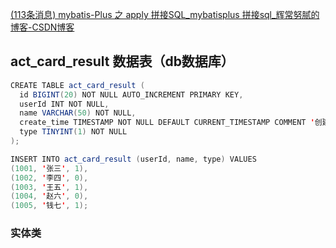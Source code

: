 [(113条消息) mybatis-Plus 之 apply 拼接SQL_mybatisplus 拼接sql_辉常努腻的博客-CSDN博客](https://blog.csdn.net/qq_43900956/article/details/121167451)



## act_card_result 数据表（db数据库）

```java
CREATE TABLE act_card_result (
  id BIGINT(20) NOT NULL AUTO_INCREMENT PRIMARY KEY,
  userId INT NOT NULL,
  name VARCHAR(50) NOT NULL,
  create_time TIMESTAMP NOT NULL DEFAULT CURRENT_TIMESTAMP COMMENT '创建时间',
  type TINYINT(1) NOT NULL
);

INSERT INTO act_card_result (userId, name, type) VALUES
(1001, '张三', 1),
(1002, '李四', 0),
(1003, '王五', 1),
(1004, '赵六', 0),
(1005, '钱七', 1);
```

### 实体类

```java
```

